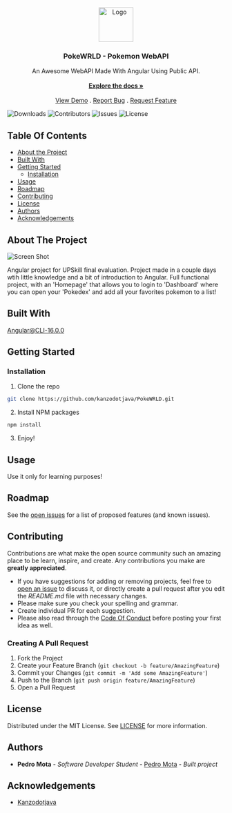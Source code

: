 <br/>
<p align="center">
  <a href="https://github.com/kanzodotjava/PokeWRLD">
    <img src="https://upload.wikimedia.org/wikipedia/commons/thumb/5/51/Pokebola-pokeball-png-0.png/601px-Pokebola-pokeball-png-0.png" alt="Logo" width="80" height="80">
  </a>

  <h3 align="center">PokeWRLD - Pokemon WebAPI</h3>

  <p align="center">
    An Awesome WebAPI Made With Angular Using Public API.
    <br/>
    <br/>
    <a href="https://github.com/kanzodotjava/PokeWRLD"><strong>Explore the docs »</strong></a>
    <br/>
    <br/>
    <a href="https://pokewrld.netlify.app/">View Demo</a>
    .
    <a href="https://github.com/kanzodotjava/PokeWRLD/issues">Report Bug</a>
    .
    <a href="https://github.com/kanzodotjava/PokeWRLD/issues">Request Feature</a>
  </p>
</p>

![Downloads](https://img.shields.io/github/downloads/kanzodotjava/PokeWRLD/total) ![Contributors](https://img.shields.io/github/contributors/kanzodotjava/PokeWRLD?color=dark-green) ![Issues](https://img.shields.io/github/issues/kanzodotjava/PokeWRLD) ![License](https://img.shields.io/github/license/kanzodotjava/PokeWRLD) 

## Table Of Contents

* [About the Project](#about-the-project)
* [Built With](#built-with)
* [Getting Started](#getting-started)
  * [Installation](#installation)
* [Usage](#usage)
* [Roadmap](#roadmap)
* [Contributing](#contributing)
* [License](#license)
* [Authors](#authors)
* [Acknowledgements](#acknowledgements)

## About The Project

![Screen Shot](https://i.ibb.co/99tjPPn/Untitled2.png)

Angular project for UPSkill final evaluation. Project made in a couple days wtih little knowledge and a bit of introduction to Angular. Full functional project, with an 'Homepage' that allows you to login to 'Dashboard' where you can open your 'Pokedex' and add all your favorites pokemon to a list!

## Built With

Angular@CLI-16.0.0

## Getting Started


### Installation

1. Clone the repo

```sh
git clone https://github.com/kanzodotjava/PokeWRLD.git
```

2. Install NPM packages

```sh
npm install
```

3. Enjoy!


## Usage

Use it only for learning purposes!

## Roadmap

See the [open issues](https://github.com/kanzodotjava/PokeWRLD/issues) for a list of proposed features (and known issues).

## Contributing

Contributions are what make the open source community such an amazing place to be learn, inspire, and create. Any contributions you make are **greatly appreciated**.
* If you have suggestions for adding or removing projects, feel free to [open an issue](https://github.com/kanzodotjava/PokeWRLD/issues/new) to discuss it, or directly create a pull request after you edit the *README.md* file with necessary changes.
* Please make sure you check your spelling and grammar.
* Create individual PR for each suggestion.
* Please also read through the [Code Of Conduct](https://github.com/kanzodotjava/PokeWRLD/blob/main/CODE_OF_CONDUCT.md) before posting your first idea as well.

### Creating A Pull Request

1. Fork the Project
2. Create your Feature Branch (`git checkout -b feature/AmazingFeature`)
3. Commit your Changes (`git commit -m 'Add some AmazingFeature'`)
4. Push to the Branch (`git push origin feature/AmazingFeature`)
5. Open a Pull Request

## License

Distributed under the MIT License. See [LICENSE](https://github.com/kanzodotjava/PokeWRLD/blob/b9bae6cc93f0dbd7ad4859e66a03b9f1ec3cb2ff/LICENSE.md) for more information.

## Authors

* **Pedro Mota** - *Software Developer Student* - [Pedro Mota](https://github.com/kanzodotjava/) - *Built project*

## Acknowledgements

* [Kanzodotjava](https://github.com/kanzodotjava)
